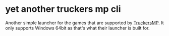 # yet another truckers mp cli

Another simple launcher for the games that are supported by [TruckersMP](https://truckersmp.com/). It only supports Windows 64bit as that's what their launcher is built for.
